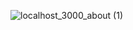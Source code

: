 ![localhost_3000_about (1)](https://github.com/Keerthan-Shetty/House-Broker-Website/assets/148765345/d1781eed-9ca7-4df3-9cbd-1e149e38c3c7)

